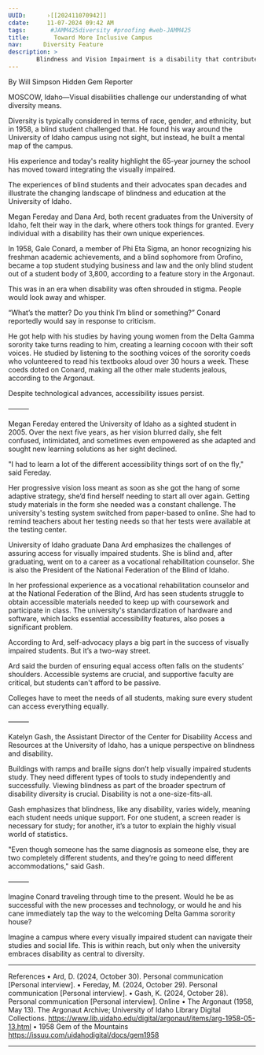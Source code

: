 ```yaml
---
UUID:      ›[[202411070942]] 
cdate:     11-07-2024 09:42 AM
tags:       #JAMM425diversity #proofing #web-JAMM425 
title:       Toward More Inclusive Campus 
nav:      Diversity Feature
description: >
        Blindness and Vision Impairment is a disability that contributes to the diverse student population at the University of Idaho.
---
```

By Will Simpson
Hidden Gem Reporter

MOSCOW, Idaho—Visual disabilities challenge our understanding of what diversity means. 

Diversity is typically considered in terms of race, gender, and ethnicity, but in 1958, a blind student challenged that. He found his way around the University of Idaho campus using not sight, but instead, he built a mental map of the campus. 

His experience and today's reality highlight the 65-year journey the school has moved toward integrating the visually impaired.

The experiences of blind students and their advocates span decades and illustrate the changing landscape of blindness and education at the University of Idaho.

Megan Fereday and Dana Ard, both recent graduates from the University of Idaho, felt their way in the dark, where others took things for granted. Every individual with a disability has their own unique experiences. 

In 1958, Gale Conard, a member of Phi Eta Sigma, an honor recognizing his freshman academic achievements, and a blind sophomore from Orofino, became a top student studying business and law and the only blind student out of a student body of 3,800, according to a feature story in the Argonaut. 

This was in an era when disability was often shrouded in stigma. People would look away and whisper. 

“What’s the matter? Do you think I’m blind or something?” Conard reportedly would say in response to criticism. 

He got help with his studies by having young women from the Delta Gamma sorority take turns reading to him, creating a learning cocoon with their soft voices. He studied by listening to the soothing voices of the sorority coeds who volunteered to read his textbooks aloud over 30 hours a week. These coeds doted on Conard, making all the other male students jealous, according to the Argonaut. 

Despite technological advances, accessibility issues persist. 

———

Megan Fereday entered the University of Idaho as a sighted student in 2005. Over the next five years, as her vision blurred daily, she felt confused, intimidated, and sometimes even empowered as she adapted and sought new learning solutions as her sight declined.

"I had to learn a lot of the different accessibility things sort of on the fly," said Fereday.

Her progressive vision loss meant as soon as she got the hang of some adaptive strategy, she’d find herself needing to start all over again. Getting study materials in the form she needed was a constant challenge. The university's testing system switched from paper-based to online. She had to remind teachers about her testing needs so that her tests were available at the testing center. 

University of Idaho graduate Dana Ard emphasizes the challenges of assuring access for visually impaired students. She is blind and, after graduating, went on to a career as a vocational rehabilitation counselor. She is also the President of the National Federation of the Blind of Idaho. 

In her professional experience as a vocational rehabilitation counselor and at the National Federation of the Blind, Ard has seen students struggle to obtain accessible materials needed to keep up with coursework and participate in class. The university's standardization of hardware and software, which lacks essential accessibility features, also poses a significant problem.

According to Ard, self-advocacy plays a big part in the success of visually impaired students. But it’s a two-way street.

Ard said the burden of ensuring equal access often falls on the students’ shoulders. Accessible systems are crucial, and supportive faculty are critical, but students can't afford to be passive.

Colleges have to meet the needs of all students, making sure every student can access everything equally.

———

Katelyn Gash, the Assistant Director of the Center for Disability Access and Resources at the University of Idaho, has a unique perspective on blindness and disability. 

Buildings with ramps and braille signs don’t help visually impaired students study. They need different types of tools to study independently and successfully. Viewing blindness as part of the broader spectrum of disability diversity is crucial. Disability is not a one-size-fits-all. 

Gash emphasizes that blindness, like any disability, varies widely, meaning each student needs unique support. For one student, a screen reader is necessary for study; for another, it’s a tutor to explain the highly visual world of statistics.

"Even though someone has the same diagnosis as someone else, they are two completely different students, and they’re going to need different accommodations," said Gash.

———

Imagine Conard traveling through time to the present. Would he be as successful with the new processes and technology, or would he and his cane immediately tap the way to the welcoming Delta Gamma sorority house?

Imagine a campus where every visually impaired student can navigate their studies and social life. This is within reach, but only when the university embraces disability as central to diversity. 

----------------------------------
References 
•	Ard, D. (2024, October 30). Personal communication [Personal interview].
•	Fereday, M. (2024, October 29). Personal communication [Personal interview].
•	Gash, K. (2024, October 28). Personal communication [Personal interview].
Online 
•	The Argonaut (1958, May 13). The Argonaut Archive; University of Idaho Library Digital Collections. https://www.lib.uidaho.edu/digital/argonaut/items/arg-1958-05-13.html
•	1958 Gem of the Mountains https://issuu.com/uidahodigital/docs/gem1958
 
 ----------------------------------
